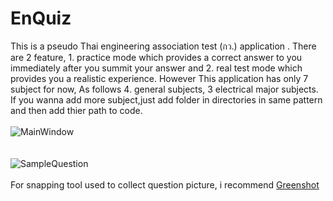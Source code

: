# EnQuiz

This is a pseudo Thai engineering association test (กว.) application . There are 2 feature, 1. practice mode which provides a correct answer to you immediately after you summit your answer and 2. real test mode which provides you a realistic experience. However This application has only 7 subject for now, As follows 4. general subjects, 3 electrical major subjects. If you wanna add more subject,just add folder in directories in same pattern and then add thier path to code.
</br></br> ![MainWindow](https://user-images.githubusercontent.com/56642026/130341345-ca569d15-3725-49e0-af38-75308fbd3975.jpg)
</br></br></br> ![SampleQuestion](https://user-images.githubusercontent.com/56642026/130341348-05833428-194a-4dee-9ca0-202b8a75cae3.jpg)
</br></br> For snapping tool used to collect question picture, i recommend [Greenshot](https://getgreenshot.org/downloads/)
